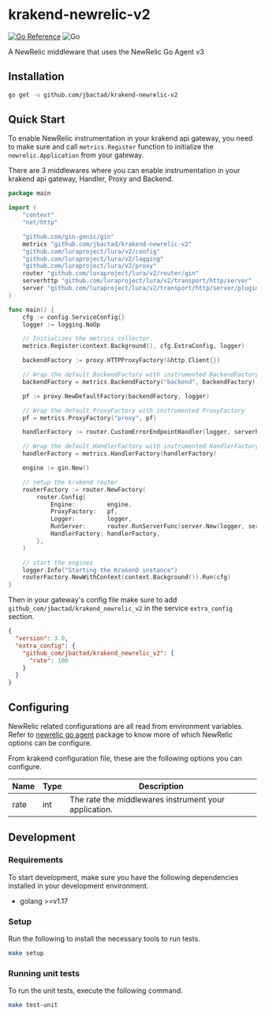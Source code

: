 # krakend-newrelic-v2

[![Go Reference](https://pkg.go.dev/badge/github.com/jbactad/krakend-newrelic-v2.svg)](https://pkg.go.dev/github.com/jbactad/krakend-newrelic-v2)
![Go](https://github.com/jbactad/krakend-newrelic-v2/actions/workflows/go.yml/badge.svg)

A NewRelic middleware that uses the NewRelic Go Agent v3

## Installation

```bash
go get -u github.com/jbactad/krakend-newrelic-v2
```

## Quick Start

To enable NewRelic instrumentation in your krakend api gateway,
you need to make sure and call `metrics.Register` function to initialize the `newrelic.Application` from your gateway.

There are 3 middlewares where you can enable instrumentation in your krakend api gateway, Handler, Proxy and Backend.

```go
package main

import (
	"context"
	"net/http"

	"github.com/gin-gonic/gin"
	metrics "github.com/jbactad/krakend-newrelic-v2"
	"github.com/luraproject/lura/v2/config"
	"github.com/luraproject/lura/v2/logging"
	"github.com/luraproject/lura/v2/proxy"
	router "github.com/luraproject/lura/v2/router/gin"
	serverhttp "github.com/luraproject/lura/v2/transport/http/server"
	server "github.com/luraproject/lura/v2/transport/http/server/plugin"
)

func main() {
	cfg := config.ServiceConfig{}
	logger := logging.NoOp

	// Initializes the metrics collector.
	metrics.Register(context.Background(), cfg.ExtraConfig, logger)

	backendFactory := proxy.HTTPProxyFactory(&http.Client{})

	// Wrap the default BackendFactory with instrumented BackendFactory 
	backendFactory = metrics.BackendFactory("backend", backendFactory)

	pf := proxy.NewDefaultFactory(backendFactory, logger)

	// Wrap the default ProxyFactory with instrumented ProxyFactory
	pf = metrics.ProxyFactory("proxy", pf)

	handlerFactory := router.CustomErrorEndpointHandler(logger, serverhttp.DefaultToHTTPError)

	// Wrap the default HandlerFactory with instrumented HandlerFactory
	handlerFactory = metrics.HandlerFactory(handlerFactory)

	engine := gin.New()

	// setup the krakend router
	routerFactory := router.NewFactory(
		router.Config{
			Engine:         engine,
			ProxyFactory:   pf,
			Logger:         logger,
			RunServer:      router.RunServerFunc(server.New(logger, serverhttp.RunServer)),
			HandlerFactory: handlerFactory,
		},
	)

	// start the engines
	logger.Info("Starting the KrakenD instance")
	routerFactory.NewWithContext(context.Background()).Run(cfg)
}
```

Then in your gateway's config file make sure to add `github_com/jbactad/krakend_newrelic_v2` in the
service `extra_config` section.

```json
{
  "version": 3.0,
  "extra_config": {
    "github_com/jbactad/krakend_newrelic_v2": {
      "rate": 100
    }
  }
}
```

## Configuring

NewRelic related configurations are all read from environment variables.
Refer to [newrelic go agent](https://pkg.go.dev/github.com/newrelic/go-agent/v3/newrelic@v3.18.1#ConfigFromEnvironment)
package to know more of which NewRelic options can be configure.

From krakend configuration file, these are the following options you can configure.

| Name | Type | Description                                           |
|------|------|-------------------------------------------------------|
| rate | int  | The rate the middlewares instrument your application. |


## Development

### Requirements

To start development, make sure you have the following dependencies installed in your development environment.

- golang >=v1.17

### Setup

Run the following to install the necessary tools to run tests.

```bash
make setup
```

### Running unit tests

To run the unit tests, execute the following command.

```bash
make test-unit
```
